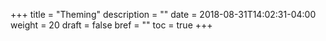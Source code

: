 +++
title = "Theming"
description = ""
date = 2018-08-31T14:02:31-04:00
weight = 20
draft = false
bref = ""
toc = true
+++
